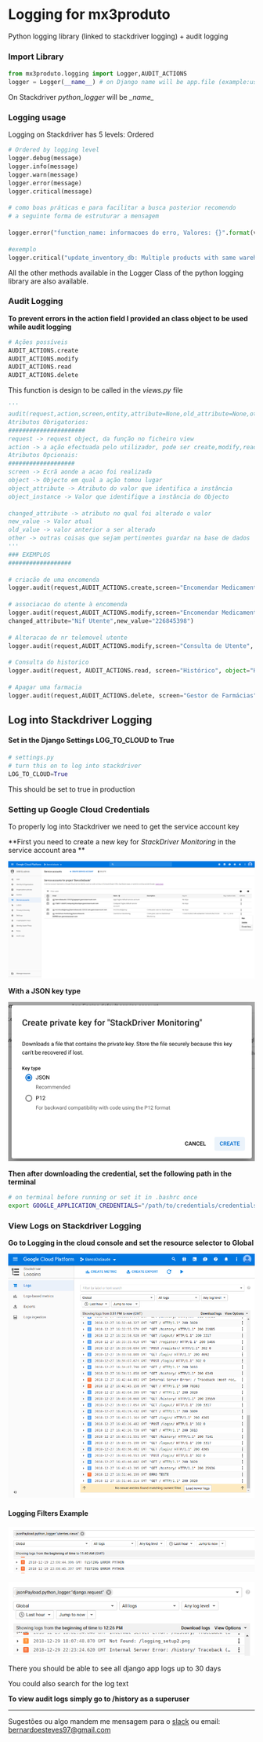 # Logging for mx3produto

Python logging library (linked to stackdriver logging) + audit logging

### Import Library

``` python
from mx3produto.logging import Logger,AUDIT_ACTIONS
logger = Logger(__name__) # on Django name will be app.file (example:users.views)
```

 On Stackdriver *python_logger* will be *\__name__*

### Logging usage

Logging on Stackdriver has 5 levels: Ordered

```python
# Ordered by logging level
logger.debug(message)
logger.info(message)
logger.warn(message)
logger.error(message)
logger.critical(message)

# como boas práticas e para facilitar a busca posterior recomendo
# a seguinte forma de estruturar a mensagem

logger.error("function_name: informacoes do erro, Valores: {}".format(valores))

#exemplo
logger.critical("update_inventory_db: Multiple products with same warehouse and med; warehouse: {}, med: {}".format(warehouse,med))
```

All the other methods available in the Logger Class of the python logging library are also available.

### Audit Logging 

**To prevent errors in the action field I provided an class object to be used while audit logging**

```python
# Ações possíveis
AUDIT_ACTIONS.create
AUDIT_ACTIONS.modify
AUDIT_ACTIONS.read
AUDIT_ACTIONS.delete
```

This function is design to be called in the *views.py* file

```python
'''
audit(request,action,screen,entity,attribute=None,old_attribute=None,other=None)
Atributos Obrigatorios:
######################
request -> request object, da função no ficheiro view
action -> a ação efectuada pelo utilizador, pode ser create,modify,read,ou delete
Atributos Opcionais:
###################
screen -> Ecrã aonde a acao foi realizada
object -> Objecto em qual a ação tomou lugar
object_attribute -> Atributo do valor que identifica a instância
object_instance -> Valor que identifique a instância do Objecto

changed_attribute -> atributo no qual foi alterado o valor
new_value -> Valor atual
old_value -> valor anterior a ser alterado
other -> outras coisas que sejam pertinentes guardar na base de dados
'''
### EXEMPLOS
##################

# criacão de uma encomenda
logger.audit(request,AUDIT_ACTIONS.create,screen="Encomendar Medicamento", object="Encomenda",object_attribute="Número da encomenda", object_instance="1234")

# associacao do utente à encomenda
logger.audit(request,AUDIT_ACTIONS.modify,screen="Encomendar Medicamento", object="Encomenda",object_attribute="Número da encomenda", object_instance="1234",
changed_attribute="Nif Utente",new_value="226845398")

# Alteracao de nr telemovel utente
logger.audit(request,AUDIT_ACTIONS.modify,screen="Consulta de Utente", object="Utente", object_attribute="nif",object_instance="226853942", changed_attribute="Telemovel", new_value="91000000", old_value="96000000")

# Consulta do historico
logger.audit(request, AUDIT_ACTIONS.read, screen="Histórico", object="Histórico", other="search:"+search)

# Apagar uma farmacia
logger.audit(request,AUDIT_ACTIONS.delete, screen="Gestor de Farmácias", object="Farmácia",object_attribute="Nome",object_instance="Farmácia Ana Silva")
```


## Log into Stackdriver Logging

#### Set in the Django Settings LOG_TO_CLOUD to True

```python
# settings.py
# turn this on to log into stackdriver
LOG_TO_CLOUD=True
```

This should be set to true in production

### Setting up Google Cloud Credentials

To properly log into Stackdriver we need to get the service account key

**First you need to create a new key for *StackDriver Monitoring* in the service account area ** 

![Setup 1](./images/logging_setup1.png)

**With a JSON key type**

![Logging Setup 2](./images/logging_setup2.png)

**Then after downloading the credential, set the following path in the terminal**

```bash
# on terminal before running or set it in .bashrc once
export GOOGLE_APPLICATION_CREDENTIALS="/path/to/credentials/credentials.json"
```

### View Logs on Stackdriver Logging

**Go to Logging in the cloud console and set the resource selector to Global**

![StackDriver Logging](./images/view_logs.png)

#### Logging Filters Example

![Example 1](./images/filter_1.png)

![Example 2](./images/filter_2.png)

There you should be able to see all django app logs up to 30 days 

You could also search for the log text



**To view audit logs simply go to /history as a superuser**

---

Sugestões ou algo mandem me mensagem para o [slack](https://mx3produto.slack.com/messages/DEKQD710E) ou email: bernardoesteves97@gmail.com



